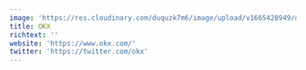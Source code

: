 ```yaml
---
image: 'https://res.cloudinary.com/duquzk7m6/image/upload/v1665428949/okx_fm792m.png'
title: OKX
richtext: ''
website: 'https://www.okx.com/'
twitter: 'https://twitter.com/okx'
---
```


